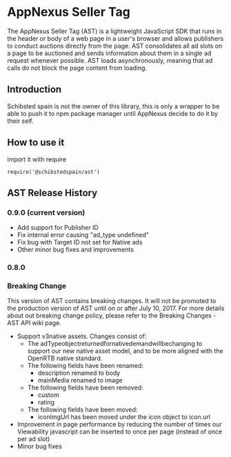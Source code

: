 # AppNexus Seller Tag
The AppNexus Seller Tag (AST) is a lightweight JavaScript SDK that runs in the header or body of a web page in a user's browser and allows publishers to conduct auctions directly from the page. AST consolidates all ad slots on a page to be auctioned and sends information about them in a single ad request whenever possible. AST loads asynchronously, meaning that ad calls do not block the page content from loading.

## Introduction

Schibsted spain is not the owner of this library, this is only a wrapper to be able to push it to npm package manager until AppNexus decide to do it by their self.

## How to use it

import it with require 

```
require('@schibstedspain/ast')
```

## AST Release History

### 0.9.0 (current version)
	
* Add support for Publisher ID
* Fix internal error causing "ad_type undefined"
* Fix bug with Target ID not set for Native ads
* Other minor bug fixes and improvements

### 0.8.0
### Breaking Change
This version of AST contains breaking changes. It will not be promoted to the production version of AST until on or after July 10, 2017. For more details about out breaking change policy, please refer to the Breaking Changes - AST API wiki page.
* Support v3native assets. Changes consist of:
  * The adTypeobjectreturnedfornativedemandwillbechanging to support our new native asset model, and to be more aligned with the OpenRTB native standard.
  * The following fields have been renamed:
      * description renamed to body
      * mainMedia renamed to image
  * The following fields have been removed:
      * custom
      * rating
  * The following fields have been moved:
      * iconImgUrl has been moved under the icon object to icon.url
* Improvement in page performance by reducing the number of times our Viewability javascript can be inserted to once per page (instead of once per ad slot)
* Minor bug fixes